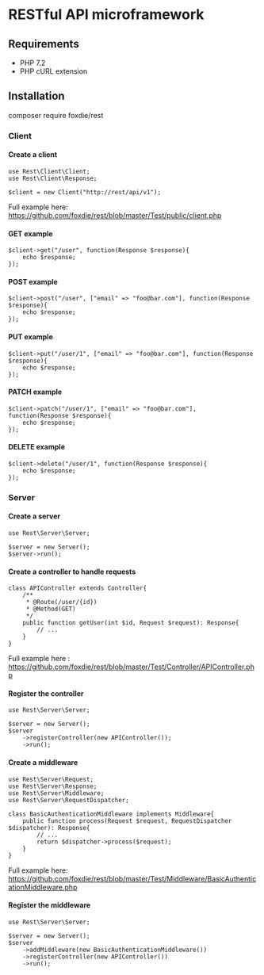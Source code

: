 

# RESTful API microframework

## Requirements

 - PHP 7.2
 - PHP cURL extension

## Installation

composer require foxdie/rest

### Client
#### Create a client
	use Rest\Client\Client;
	use Rest\Client\Response;
	
	$client = new Client("http://rest/api/v1");
Full example here: https://github.com/foxdie/rest/blob/master/Test/public/client.php
#### GET example
    $client->get("/user", function(Response $response){
		echo $response;
	});
#### POST example
	$client->post("/user", ["email" => "foo@bar.com"], function(Response $response){
		echo $response;
	});
#### PUT example
	$client->put("/user/1", ["email" => "foo@bar.com"], function(Response $response){
		echo $response;
	});
#### PATCH example
	$client->patch("/user/1", ["email" => "foo@bar.com"], function(Response $response){
		echo $response;
	});
#### DELETE example
	$client->delete("/user/1", function(Response $response){
		echo $response;
	});
### Server
#### Create a server
	use Rest\Server\Server;

	$server = new Server();
	$server->run();
#### Create a controller to handle requests
	class APIController extends Controller{
		/**
		 * @Route(/user/{id})
		 * @Method(GET)
		 */
		public function getUser(int $id, Request $request): Response{
			// ...
		}
	}
Full example here : https://github.com/foxdie/rest/blob/master/Test/Controller/APIController.php
#### Register the controller
	use Rest\Server\Server;

	$server = new Server();
	$server
		->registerController(new APIController());
		->run();
#### Create a middleware
	use Rest\Server\Request;
	use Rest\Server\Response;
	use Rest\Server\Middleware;
	use Rest\Server\RequestDispatcher;
	
	class BasicAuthenticationMiddleware implements Middleware{
		public function process(Request $request, RequestDispatcher $dispatcher): Response{
			// ...
			return $dispatcher->process($request);
		}
	}
Full example here: https://github.com/foxdie/rest/blob/master/Test/Middleware/BasicAuthenticationMiddleware.php
#### Register the middleware
	use Rest\Server\Server;

	$server = new Server();
	$server
		->addMiddleware(new BasicAuthenticationMiddleware())
		->registerController(new APIController())
		->run();

